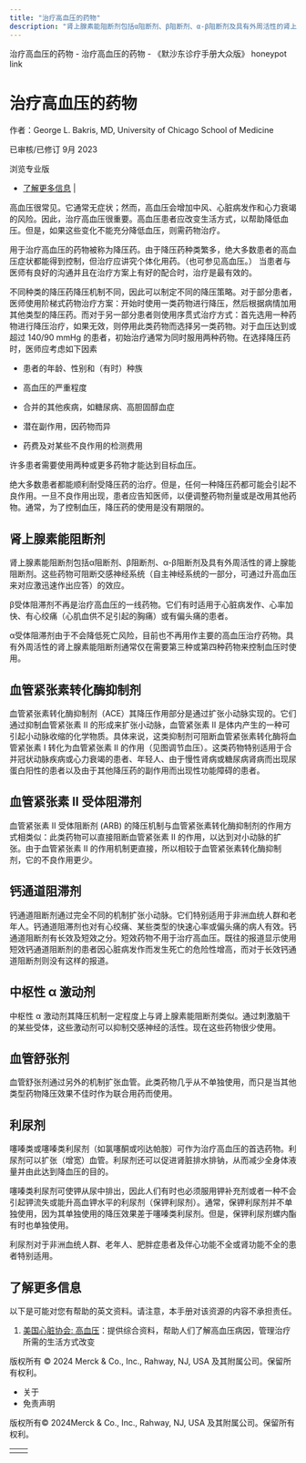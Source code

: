 ```yaml
---
title: "治疗高血压的药物"
description: "肾上腺素能阻断剂包括α阻断剂、β阻断剂、α-β阻断剂及具有外周活性的肾上腺能阻断剂。这些药物可阻断交感神经系统（自主神经系统的一部分，可通过升高血压来对应激迅速作出应答）的效应。"
---
```


﻿治疗高血压的药物 \- 治疗高血压的药物 \- 《默沙东诊疗手册大众版》 honeypot link

# 治疗高血压的药物

作者：George L. Bakris, MD, University of Chicago School of Medicine

已审核/已修订 9月 2023

浏览专业版

- [了解更多信息](#了解更多信息_v52131542_zh) \|

高血压很常见。它通常无症状；然而，高血压会增加中风、心脏病发作和心力衰竭的风险。因此，治疗高血压很重要。高血压患者应改变生活方式，以帮助降低血压。但是，如果这些变化不能充分降低血压，则需药物治疗。

用于治疗高血压的药物被称为降压药。由于降压药种类繁多，绝大多数患者的高血压症状都能得到控制，但治疗应讲究个体化用药。（也可参见高血压。） 当患者与医师有良好的沟通并且在治疗方案上有好的配合时，治疗是最有效的。

不同种类的降压药降压机制不同，因此可以制定不同的降压策略。对于部分患者，医师使用阶梯式药物治疗方案：开始时使用一类药物进行降压，然后根据病情加用其他类型的降压药。而对于另一部分患者则使用序贯式治疗方式：首先选用一种药物进行降压治疗，如果无效，则停用此类药物而选择另一类药物。对于血压达到或超过 140/90 mmHg 的患者，初始治疗通常为同时服用两种药物。在选择降压药时，医师应考虑如下因素

- 患者的年龄、性别和（有时）种族

- 高血压的严重程度

- 合并的其他疾病，如糖尿病、高胆固醇血症

- 潜在副作用，因药物而异

- 药费及对某些不良作用的检测费用


许多患者需要使用两种或更多药物才能达到目标血压。

绝大多数患者都能顺利耐受降压药的治疗。但是，任何一种降压药都可能会引起不良作用。一旦不良作用出现，患者应告知医师，以便调整药物剂量或是改用其他药物。通常，为了控制血压，降压药的使用是没有期限的。

## 肾上腺素能阻断剂

肾上腺素能阻断剂包括α阻断剂、β阻断剂、α-β阻断剂及具有外周活性的肾上腺能阻断剂。这些药物可阻断交感神经系统（自主神经系统的一部分，可通过升高血压来对应激迅速作出应答）的效应。

β受体阻滞剂不再是治疗高血压的一线药物。它们有时适用于心脏病发作、心率加快、有心绞痛（心肌血供不足引起的胸痛）或有偏头痛的患者。

α受体阻滞剂由于不会降低死亡风险，目前也不再用作主要的高血压治疗药物。具有外周活性的肾上腺素能阻断剂通常仅在需要第三种或第四种药物来控制血压时使用。

## 血管紧张素转化酶抑制剂

血管紧张素转化酶抑制剂（ACE）其降压作用部分是通过扩张小动脉实现的。它们通过抑制血管紧张素 II 的形成来扩张小动脉，血管紧张素 II 是体内产生的一种可引起小动脉收缩的化学物质。具体来说，这类抑制剂可阻断血管紧张素转化酶将血管紧张素 I 转化为血管紧张素 II 的作用（见图调节血压）。这类药物特别适用于合并冠状动脉疾病或心力衰竭的患者、年轻人、由于慢性肾病或糖尿病肾病而出现尿蛋白阳性的患者以及由于其他降压药的副作用而出现性功能障碍的患者。

## 血管紧张素 II 受体阻滞剂

血管紧张素 II 受体阻断剂 (ARB) 的降压机制与血管紧张素转化酶抑制剂的作用方式相类似：此类药物可以直接阻断血管紧张素 II 的作用，以达到对小动脉的扩张。由于血管紧张素 II 的作用机制更直接，所以相较于血管紧张素转化酶抑制剂，它的不良作用更少。

## 钙通道阻滞剂

钙通道阻断剂通过完全不同的机制扩张小动脉。它们特别适用于非洲血统人群和老年人。钙通道阻滞剂也对有心绞痛、某些类型的快速心率或偏头痛的病人有效。钙通道阻断剂有长效及短效之分。短效药物不用于治疗高血压。既往的报道显示使用短效钙通道阻断剂的患者因心脏病发作而发生死亡的危险性增高，而对于长效钙通道阻断剂则没有这样的报道。

## 中枢性 α 激动剂

中枢性 α 激动剂其降压机制一定程度上与肾上腺素能阻断剂类似。通过刺激脑干的某些受体，这些激动剂可以抑制交感神经的活性。现在这些药物很少使用。

## 血管舒张剂

血管舒张剂通过另外的机制扩张血管。此类药物几乎从不单独使用，而只是当其他类型药物降压效果不佳时作为联合用药而使用。

## 利尿剂

噻嗪类或噻嗪类利尿剂（如氯噻酮或吲达帕胺）可作为治疗高血压的首选药物。利尿剂可以扩张（增宽）血管。利尿剂还可以促进肾脏排水排钠，从而减少全身体液量并由此达到降血压的目的。

噻嗪类利尿剂可使钾从尿中排出，因此人们有时也必须服用钾补充剂或者一种不会引起钾流失或能升高血钾水平的利尿剂（保钾利尿剂）。通常，保钾利尿剂并不单独使用，因为其单独使用的降压效果差于噻嗪类利尿剂。但是，保钾利尿剂螺内酯有时也单独使用。

利尿剂对于非洲血统人群、老年人、肥胖症患者及伴心功能不全或肾功能不全的患者特别适用。

## 了解更多信息

以下是可能对您有帮助的英文资料。请注意，本手册对该资源的内容不承担责任。

1. [美国心脏协会: 高血压](https://www.heart.org/en/health-topics/high-blood-pressure)：提供综合资料，帮助人们了解高血压病因，管理治疗所需的生活方式改变




版权所有 © 2024
Merck & Co., Inc., Rahway, NJ, USA 及其附属公司。保留所有权利。

- 关于
- 免责声明

版权所有© 2024Merck & Co., Inc., Rahway, NJ, USA 及其附属公司。保留所有权利。

|     |     |
| --- | --- |
|  |  |